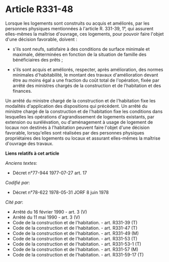 # Article R331-48

Lorsque les logements sont construits ou acquis et améliorés, par les personnes physiques mentionnées à l'article R. 331-39,
1°, qui assurent elles-mêmes la maîtrise d'ouvrage, ces logements, pour pouvoir faire l'objet d'une décision favorable,
doivent :

- s'ils sont neufs, satisfaire à des conditions de surface minimale et maximale, déterminées en fonction de la situation de
famille des bénéficiaires des prêts ;

- s'ils sont acquis et améliorés, respecter, après amélioration, des normes minimales d'habitabilité, le montant des travaux
d'amélioration devant être au moins égal a une fraction du coût total de l'opération, fixée par arrêté des ministres chargés
de la construction et de l'habitation et des finances.

Un arrêté du ministre chargé de la construction et de l'habitation fixe les modalités d'application des dispositions qui
précèdent. Un arrêté du ministre chargé de la construction et de l'habitation fixe les conditions dans lesquelles les
opérations d'agrandissement de logements existants, par extension ou surélévation, ou d'aménagement à usage de logement de
locaux non destinés à l'habitation peuvent faire l'objet d'une décision favorable, lorsqu'elles sont réalisées par des
personnes physiques propriétaires des logements ou locaux et assurant elles-mêmes la maîtrise d'ouvrage des travaux.

**Liens relatifs à cet article**

_Anciens textes_:

  - Décret n°77-944 1977-07-27 art. 17

_Codifié par_:

  - Décret n°78-622 1978-05-31 JORF 8 juin 1978

_Cité par_:

  - Arrêté du 16 février 1990 - art. 3 (V)
  - Arrêté du 11 mai 1990 - art. 3 (V)
  - Code de la construction et de l'habitation. - art. R331-39 (T)
  - Code de la construction et de l'habitation. - art. R331-47 (T)
  - Code de la construction et de l'habitation. - art. R331-49 (M)
  - Code de la construction et de l'habitation. - art. R331-53 (T)
  - Code de la construction et de l'habitation. - art. R331-53-1 (T)
  - Code de la construction et de l'habitation. - art. R331-57 (M)
  - Code de la construction et de l'habitation. - art. R331-59-17 (T)

